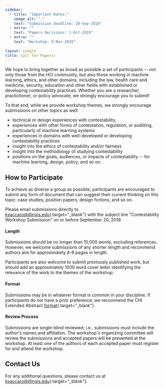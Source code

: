 ```yaml
---
sidebar:
  - title: "Important Dates:"
    image_alt: "."
    text: "Submission Deadline: 20-Sep-2019"
  - extra: ""
    text: "Papers Decisions: 1-Oct-2019"
  - extra: ""
    text: "Workshop: 9-Nov-2019"
    
layout: single
title: Call for Papers!
---
```


We hope to bring together as broad as possible a set of participants -- not only those from the HCI community, but also those working in machine learning, ethics, and other domains, including the law, health care and medicine, security, education and other fields with established or developing contestability practices. Whether you are a researcher, practictioner, or policy advocate, we strongly encourage you to submit!

To that end, while we provide workshop themes, we strongly encourage submissions on other topics as well:

- technical or design experiences with contestability,
- experiences with other forms of contestation, regulation, or audiiting, particularly of machine learning systems
- experiences in domains with well-developed or developing contestability practices 
- insight into the ethics of contestability and/or fairness
- insight into the methodology of studying contestability
- positions on the goals, audiences, or impacts of contestability -- for machine learning, design, policy, and so on. 


## How to Participate

To achieve as diverse a group as possible, participants are encouraged to submit any form of document that can suggest their current thinking on this topic: case studies, position papers, design fictions, and so on. 

Please email submissions directly to [kvaccaro@illinois.edu](mailto:kvaccaro@illinois.edu){:target="_blank"} with the subject line "Contestability Workshop Submission" on or before September 20, 2019.

#### Length

Submissions should be no longer than 10,000 words, excluding references. However, we welcome submissions of any shorter length and recommend authors aim for approximately 4-6 pages in length. 

Participants are also welcome to submit previously published work, but should add an approximately 1000 word cover letter identifying the relevance of the work to the themes of the workshop.

#### Format

Submissions may be in whatever format is common in your discipline. If participants do not have a prior preference, we recommend the CHI Extended Abstract [format](http://chi2019.acm.org/authors/chi-proceedings-format/){:target="_blank"}.

#### Review Process

Submissions are single-blind reviewed; i.e., submissions must include the author's names and affiliation. The workshop`s organizing committee will review the submissions and accepted papers will be presented at the workshop. At least one of the authors of each accepted paper must register for and attend the workshop.


## Contact Us
For any additional questions, please contact us at [kvaccaro@illinois.edu](mailto:kvaccaro@illinois.edu){:target="_blank"}.

